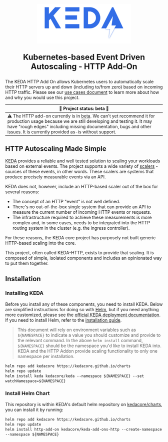 <p align="center"><img src="https://github.com/kedacore/keda/raw/main/images/logos/keda-word-colour.png" width="300"/></p>

<p style="font-size: 25px" align="center"><b>Kubernetes-based Event Driven Autoscaling - HTTP Add-On</b></p>
<p style="font-size: 25px" align="center">

The KEDA HTTP Add On allows Kubernetes users to automatically scale their HTTP servers up and down (including to/from zero) based on incoming HTTP traffic. Please see our [use cases document](./docs/use_cases.md) to learn more about how and why you would use this project.

| 🚧 **Project status: beta** 🚧|
|---------------------------------------------|
| ⚠ The HTTP add-on currently is in [beta](https://github.com/kedacore/http-add-on/releases/tag/v0.1.0). We can't yet recommend it for production usage because we are still developing and testing it. It may have "rough edges" including missing documentation, bugs and other issues. It is currently provided as-is without support.

## HTTP Autoscaling Made Simple

[KEDA](https://github.com/kedacore/keda) provides a reliable and well tested solution to scaling your workloads based on external events. The project supports a wide variety of [scalers](https://keda.sh/docs/2.2/scalers/) - sources of these events, in other words. These scalers are systems that produce precisely measurable events via an API.

KEDA does not, however, include an HTTP-based scaler out of the box for several reasons:

- The concept of an HTTP "event" is not well defined.
- There's no out-of-the-box single system that can provide an API to measure the current number of incoming HTTP events or requests.
- The infrastructure required to achieve these measurements is more complex and, in some cases, needs to be integrated into the HTTP routing system in the cluster (e.g. the ingress controller).

For these reasons, the KEDA core project has purposely not built generic HTTP-based scaling into the core.

This project, often called KEDA-HTTP, exists to provide that scaling. It is composed of simple, isolated components and includes an opinionated way to put them together.

## Installation

### Installing KEDA

Before you install any of these components, you need to install KEDA. Below are simplified instructions for doing so with [Helm](https://helm.sh), but if you need anything more customized, please see the [official KEDA deployment documentation](https://keda.sh/docs/2.0/deploy/). If you need to install Helm, refer to the [installation guide](https://helm.sh/docs/intro/install/).

>This document will rely on environment variables such as `${NAMESPACE}` to indicate a value you should customize and provide to the relevant command. In the above `helm install` command, `${NAMESPACE}` should be the namespace you'd like to install KEDA into. KEDA and the HTTP Addon provide scaling functionality to only one namespace per installation.

```console
helm repo add kedacore https://kedacore.github.io/charts
helm repo update
helm install keda kedacore/keda --namespace ${NAMESPACE} --set watchNamespace=${NAMESPACE}
```

### Install Helm Chart

This repository is within KEDA's default helm repository on [kedacore/charts](http://github.com/kedacore/charts), you can install it by running:

```console
helm repo add kedacore https://kedacore.github.io/charts
helm repo update
helm install http-add-on kedacore/keda-add-ons-http --create-namespace --namespace ${NAMESPACE}
```